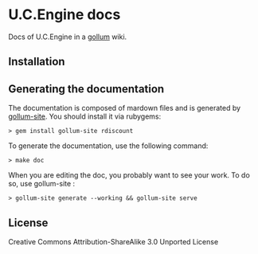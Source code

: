 # U.C.Engine docs

Docs of U.C.Engine in a [gollum](http://github.com/github/gollum) wiki.

## Installation

## Generating the documentation

The documentation is composed of mardown files and is generated by [gollum-site](https://github.com/dreverri/gollum-site).
You should install it via rubygems:

    > gem install gollum-site rdiscount

To generate the documentation, use the following command:

    > make doc

When you are editing the doc, you probably want to see your work. To do so, use
gollum-site :

    > gollum-site generate --working && gollum-site serve

## License

Creative Commons Attribution-ShareAlike 3.0 Unported License
